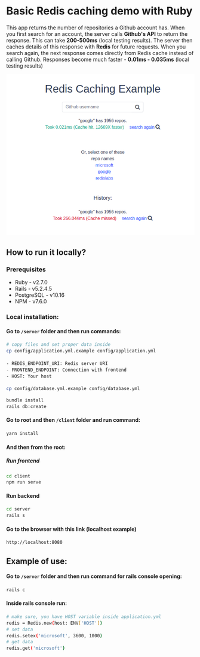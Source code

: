 # Basic Redis caching demo with Ruby

This app returns the number of repositories a Github account has. When you first search for an account, the server calls **Github's API** to return the response. This can take **200-500ms** (local testing results). The server then caches details of this response with **Redis** for future requests. When you search again, the next response comes directly from Redis cache instead of calling Github. Responses become much faster - **0.01ms - 0.035ms** (local testing results)

![How it works](server/public/example.png)

## How to run it locally?
 
### Prerequisites

- Ruby - v2.7.0
- Rails - v5.2.4.5
- PostgreSQL - v10.16
- NPM - v7.6.0
 
### Local installation:

#### Go to `/server` folder and then run commands:

```sh
# copy files and set proper data inside
cp config/application.yml.example config/application.yml

- REDIS_ENDPOINT_URI: Redis server URI
- FRONTEND_ENDPOINT: Connection with frontend
- HOST: Your host

cp config/database.yml.example config/database.yml
```

```sh
bundle install
rails db:create
```

#### Go to root and then `/client` folder and run command:

```sh
yarn install
```

#### And then from the root:

##### Run frontend

```sh
cd client
npm run serve
```

#### Run backend

```sh
cd server
rails s 
```

#### Go to the browser with this link (localhost example)

```sh
http://localhost:8080
```

## Example of use:

#### Go to `/server` folder and then run command for rails console opening:

```sh
rails c
```

#### Inside rails console run:

```sh
# make sure, you have HOST variable inside application.yml
redis = Redis.new(host: ENV['HOST'])
# set data 
redis.setex('microsoft', 3600, 1000)
# get data 
redis.get('microsoft')
```
